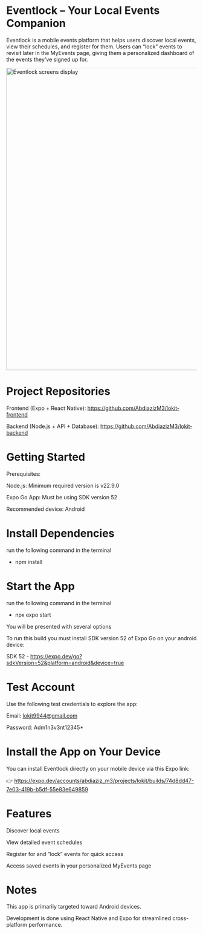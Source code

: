 # Eventlock – Your Local Events Companion

Eventlock is a mobile events platform that helps users discover local events, view their schedules, and register for them. Users can “lock” events to revisit later in the MyEvents page, giving them a personalized dashboard of the events they've signed up for.

<img width=800 alt="Eventlock screens display" src="https://github.com/AbdiazizM3/lokit-frontend/tree/main/assets/images/1000040803.jpg"/>

# Project Repositories

Frontend (Expo + React Native):
https://github.com/AbdiazizM3/lokit-frontend

Backend (Node.js + API + Database):
https://github.com/AbdiazizM3/lokit-backend

# Getting Started

Prerequisites:

Node.js: Minimum required version is v22.9.0

Expo Go App: Must be using SDK version 52

Recommended device: Android

# Install Dependencies

run the following command in the terminal

- npm install

# Start the App

run the following command in the terminal

- npx expo start

You will be presented with several options

To run this build you must install SDK version 52 of Expo Go on your android device:

SDK 52 - https://expo.dev/go?sdkVersion=52&platform=android&device=true

# Test Account

Use the following test credentials to explore the app:

Email: lokit9944@gmail.com

Password: Adm1n3v3nt12345\*

# Install the App on Your Device

You can install Eventlock directly on your mobile device via this Expo link:

👉 https://expo.dev/accounts/abdiaziz_m3/projects/lokit/builds/74d8dd47-7e03-419b-b5df-55e83e649859

# Features

Discover local events

View detailed event schedules

Register for and “lock” events for quick access

Access saved events in your personalized MyEvents page

# Notes

This app is primarily targeted toward Android devices.

Development is done using React Native and Expo for streamlined cross-platform performance.
